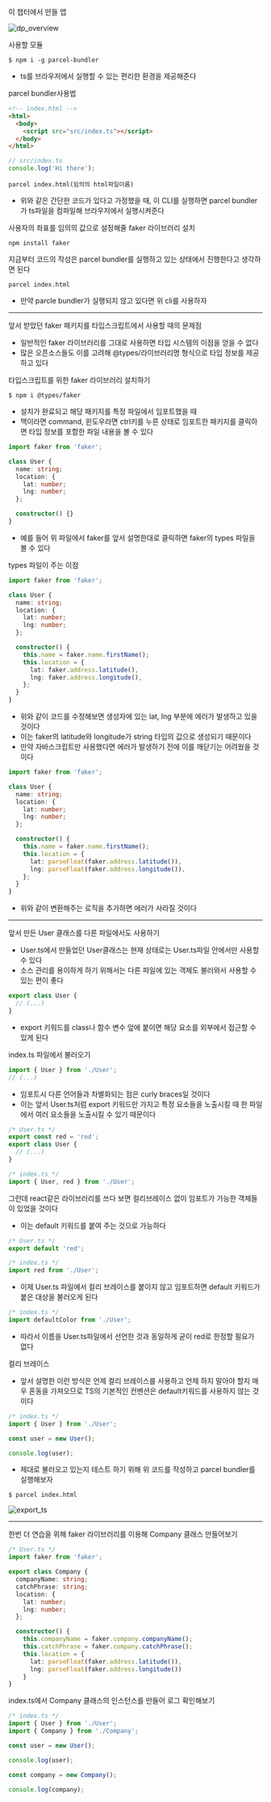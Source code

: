이 챕터에서 만들 앱

![dp_overview](../img/dp_overview.png)

사용할 모듈

```terminal
$ npm i -g parcel-bundler
```

- ts를 브라우저에서 실행할 수 있는 편리한 환경을 제공해준다

parcel bundler사용법

```html
<!-- index.html -->
<html>
  <body>
    <script src="src/index.ts"></script>
  </body>
</html>
```

```ts
// src/index.ts
console.log('Hi there');
```

```terminal
parcel index.html(임의의 html파일이름)
```

- 위와 같은 간단한 코드가 있다고 가정했을 때, 이 CLI를 실행하면 parcel bundler가 ts파일을 컴파일해 브라우저에서 실행시켜준다

사용자의 좌표를 임의의 값으로 설정해줄 faker 라이브러리 설치

```terminal
npm install faker
```

지금부터 코드의 작성은 parcel bundler를 실행하고 있는 상태에서 진행한다고 생각하면 된다

```terminal
parcel index.html
```

- 만약 parcle bundler가 실행되지 않고 있다면 위 cli를 사용하자

---

앞서 받았던 faker 패키지를 타입스크립트에서 사용할 때의 문제점

- 일반적인 faker 라이브러리를 그대로 사용하면 타입 시스템의 이점을 얻을 수 없다
- 많은 오픈소스들도 이를 고려해 @types/라이브러리명 형식으로 타입 정보를 제공하고 있다

타입스크립트를 위한 faker 라이브러리 설치하기

```terminal
$ npm i @types/faker
```

- 설치가 완료되고 해당 패키지를 특정 파일에서 임포트했을 때
- 맥이라면 command, 윈도우라면 ctrl키를 누른 상태로 임포트한 패키지를 클릭하면 타입 정보를 포함한 파일 내용을 볼 수 있다

```ts
import faker from 'faker';

class User {
  name: string;
  location: {
    lat: number;
    lng: number;
  };

  constructor() {}
}
```

- 예를 들어 위 파일에서 faker를 앞서 설명한대로 클릭하면 faker의 types 파일을 볼 수 있다

types 파일이 주는 이점

```ts
import faker from 'faker';

class User {
  name: string;
  location: {
    lat: number;
    lng: number;
  };

  constructor() {
    this.name = faker.name.firstName();
    this.location = {
      lat: faker.address.latitude(),
      lng: faker.address.longitude(),
    };
  }
}
```

- 위와 같이 코드를 수정해보면 생성자에 있는 lat, lng 부분에 에러가 발생하고 있을 것이다
- 이는 faker의 latitude와 longitude가 string 타입의 값으로 생성되기 때문이다
- 만약 자바스크립트만 사용했다면 에러가 발생하기 전에 이를 깨닫기는 어려웠을 것이다

```ts
import faker from 'faker';

class User {
  name: string;
  location: {
    lat: number;
    lng: number;
  };

  constructor() {
    this.name = faker.name.firstName();
    this.location = {
      lat: parseFloat(faker.address.latitude()),
      lng: parseFloat(faker.address.longitude()),
    };
  }
}
```

- 위와 같이 변환해주는 로직을 추가하면 에러가 사라질 것이다

---

앞서 만든 User 클래스를 다른 파일에서도 사용하기

- User.ts에서 만들었던 User클래스는 현재 상태로는 User.ts파일 안에서만 사용할 수 있다
- 소스 관리를 용이하게 하기 위해서는 다른 파일에 있는 객체도 불러와서 사용할 수 있는 편이 좋다

```ts
export class User {
  // (...)
}
```

- export 키워드를 class나 함수 변수 앞에 붙이면 해당 요소를 외부에서 접근할 수 있게 된다

index.ts 파일에서 불러오기

```ts
import { User } from './User';
// (...)
```

- 임포트시 다른 언어들과 차별화되는 점은 curly braces일 것이다
- 이는 앞서 User.ts처럼 export 키워드만 가지고 특정 요소들을 노출시킬 때 한 파일에서 여러 요소들을 노출시킬 수 있기 때문이다

```ts
/* User.ts */
export const red = 'red';
export class User {
  // (...)
}

/* index.ts */
import { User, red } from './User';
```

그런데 react같은 라이브러리를 쓰다 보면 컬리브레이스 없이 임포트가 가능한 객체들이 있었을 것이다

- 이는 default 키워드를 붙여 주는 것으로 가능하다

```ts
/* User.ts */
export default 'red';

/* index.ts */
import red from './User';
```

- 이제 User.ts 파일에서 컬리 브레이스를 붙이지 않고 임포트하면 default 키워드가 붙은 대상을 불러오게 된다

```ts
/* index.ts */
import defaultColor from './User';
```

- 따라서 이름을 User.ts파일에서 선언한 것과 동일하게 굳이 red로 한정할 필요가 없다

컬리 브레이스

- 앞서 설명한 이런 방식은 언제 컬리 브레이스를 사용하고 언제 하지 말아야 할지 매우 혼동을 가져오므로 TS의 기본적인 컨벤션은 default키워드를 사용하지 않는 것이다

```ts
/* index.ts */
import { User } from './User';

const user = new User();

console.log(user);
```

- 제대로 불러오고 있는지 테스트 하기 위해 위 코드를 작성하고 parcel bundler를 실행해보자

```terminal
$ parcel index.html
```

![export_ts](../img/export_statements_ts.png)

---

한번 더 연습을 위해 faker 라이브러리를 이용해 Company 클래스 만들어보기

```ts
/* User.ts */
import faker from 'faker';

export class Company {
  companyName: string;
  catchPhrase: string;
  location: {
    lat: number;
    lng: number;
  };

  constructor() {
    this.companyName = faker.company.companyName();
    this.catchPhrase = faker.company.catchPhrase();
    this.location = {
      lat: parseFloat(faker.address.latitude()),
      lng: parseFloat(faker.address.longitude())
    }
}
```

index.ts에서 Company 클래스의 인스턴스를 만들어 로그 확인해보기

```ts
/* index.ts */
import { User } from './User';
import { Company } from './Company';

const user = new User();

console.log(user);

const company = new Company();

console.log(company);
```
